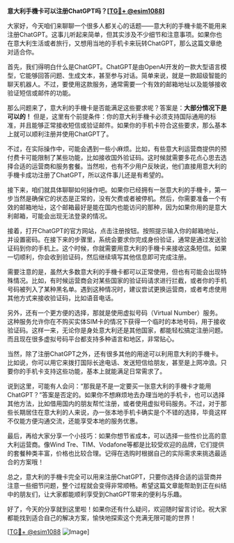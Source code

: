 **意大利手機卡可以注册ChatGPT吗？[[TG💪+ @esim1088](https://t.me/s/esim1088)]**

大家好，今天咱们来聊聊一个很多人都关心的话题——意大利的手機卡能不能用来注册ChatGPT。这事儿听起来简单，但其实涉及不少细节和注意事项。如果你也在意大利生活或者旅行，又想用当地的手机卡来玩转ChatGPT，那么这篇文章绝对适合你。

首先，我们得明白什么是ChatGPT。ChatGPT是由OpenAI开发的一款大型语言模型，它能够回答问题、生成文本，甚至参与对话。简单来说，就是一款超级智能的聊天机器人。不过，要使用这款服务，通常需要一个有效的邮箱地址以及能够接收验证短信或邮件的功能。

那么问题来了，意大利的手機卡是否能满足这些要求呢？答案是：**大部分情况下是可以的！** 但是，这里有个前提条件：你的意大利手機卡必须支持国际通用的标准，并且能够正常接收短信或验证邮件。如果你的手机卡符合这些要求，那么基本上就可以顺利注册并使用ChatGPT了。

不过，在实际操作中，可能会遇到一些小麻烦。比如，有些意大利运营商提供的预付费卡可能限制了某些功能，比如接收国外验证码。这时候就需要多花点心思去选择合适的运营商和服务套餐。当然啦，也有不少用户反映说，他们直接用意大利的手機卡成功注册了ChatGPT，所以这件事儿还是有希望的。

接下来，咱们就具体聊聊如何操作吧。如果你已经拥有一张意大利的手機卡，第一步当然是确保它的状态是正常的，没有欠费或者被停机。然后，你需要准备一个有效的邮箱地址，这个邮箱最好是能在国内也能访问的那种，因为如果你用的是意大利邮箱，可能会出现无法登录的情况。

接着，打开ChatGPT的官方网站，点击注册按钮。按照提示输入你的邮箱地址，并设置密码。在接下来的步骤里，系统会要求你完成身份验证，通常是通过发送验证码到你的手机上。这个时候，你就需要用意大利的手機卡来接收这条短信。如果一切顺利，你会收到验证码，然后继续填写其他信息即可完成注册。

需要注意的是，虽然大多数意大利的手機卡都可以正常使用，但也有可能会出现特殊情况。比如，有时候运营商会对某些国家的验证码请求进行拦截，或者你的手机号码被列入了某种黑名单。遇到这种情况时，建议尝试更换运营商，或者考虑使用其他方式来接收验证码，比如语音电话。

另外，还有一个更方便的选择，那就是使用虚拟号码（Virtual Number）服务。这种服务允许你在不购买实体SIM卡的情况下获得一个临时的本地号码，用于接收验证码。这样一来，无论你是身处意大利还是其他国家，都能轻松搞定注册问题。而且现在很多虚拟号码平台都支持多种语言和地区，非常贴心。

当然，除了注册ChatGPT之外，还有很多其他的用途可以利用意大利的手機卡。比如说，你可以用它来拨打国际长途电话、发送短信给朋友，甚至是上网冲浪。只要你的手机卡支持这些功能，基本上就能满足日常需求了。

说到这里，可能有人会问：“那我是不是一定要买一张意大利的手機卡才能用ChatGPT？”答案是否定的。如果你不想麻烦地去办理当地的手机卡，也可以选择其他方法，比如借用国内的朋友帮忙注册，或者使用虚拟号码服务。不过，对于那些长期居住在意大利的人来说，办一张本地手机卡确实是个不错的选择，毕竟这样不仅能方便沟通交流，还能享受本地的服务优惠。

最后，再给大家分享一个小技巧：如果你想节省成本，可以选择一些性价比高的意大利运营商。像Wind Tre、TIM、Vodafone等都是比较受欢迎的品牌，它们提供的套餐种类丰富，价格也比较合理。记得在选购时根据自己的实际需求来挑选最适合的方案哦！

总之，意大利的手機卡完全可以用来注册ChatGPT，只要你选择合适的运营商并注意一些细节问题，整个过程就会变得非常顺畅。希望这篇文章能帮助到正在纠结中的朋友们，让大家都能顺利享受到ChatGPT带来的便利与乐趣。

好了，今天的分享就到这里啦！如果你还有什么疑问，欢迎随时留言讨论。祝大家都能找到适合自己的解决方案，愉快地探索这个充满无限可能的世界！

[[TG💪+ @esim1088](https://t.me/s/esim1088) ![Image](https://i.postimg.cc/4NQfJmqS/Snipaste-2025-05-13-00-14-12.png)]